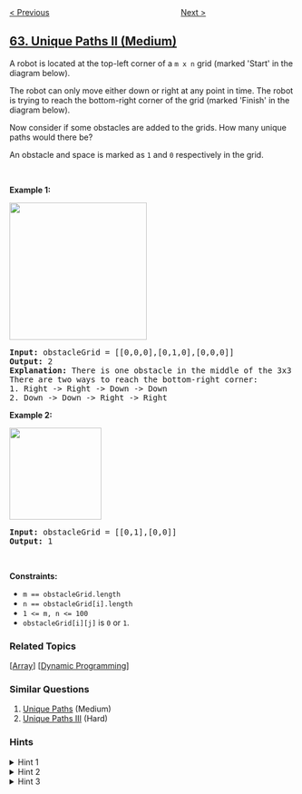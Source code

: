 <!--|This file generated by command(leetcode description); DO NOT EDIT.    |-->
<!--+----------------------------------------------------------------------+-->
<!--|@author    openset <openset.wang@gmail.com>                           |-->
<!--|@link      https://github.com/openset                                 |-->
<!--|@home      https://github.com/openset/leetcode                        |-->
<!--+----------------------------------------------------------------------+-->

[< Previous](../unique-paths "Unique Paths")
　　　　　　　　　　　　　　　　
[Next >](../minimum-path-sum "Minimum Path Sum")

## [63. Unique Paths II (Medium)](https://leetcode.com/problems/unique-paths-ii "不同路径 II")

<p>A robot is located at the top-left corner of a <code>m x n</code> grid (marked &#39;Start&#39; in the diagram below).</p>

<p>The robot can only move either down or right at any point in time. The robot is trying to reach the bottom-right corner of the grid (marked &#39;Finish&#39; in the diagram below).</p>

<p>Now consider if some obstacles are added to the grids. How many unique paths would there be?</p>

<p>An obstacle and space is marked as <code>1</code> and <code>0</code> respectively in the grid.</p>

<p>&nbsp;</p>
<p><strong>Example 1:</strong></p>
<img alt="" src="https://assets.leetcode.com/uploads/2020/11/04/robot1.jpg" style="width: 242px; height: 242px;" />
<pre>
<strong>Input:</strong> obstacleGrid = [[0,0,0],[0,1,0],[0,0,0]]
<strong>Output:</strong> 2
<strong>Explanation:</strong> There is one obstacle in the middle of the 3x3 grid above.
There are two ways to reach the bottom-right corner:
1. Right -&gt; Right -&gt; Down -&gt; Down
2. Down -&gt; Down -&gt; Right -&gt; Right
</pre>

<p><strong>Example 2:</strong></p>
<img alt="" src="https://assets.leetcode.com/uploads/2020/11/04/robot2.jpg" style="width: 162px; height: 162px;" />
<pre>
<strong>Input:</strong> obstacleGrid = [[0,1],[0,0]]
<strong>Output:</strong> 1
</pre>

<p>&nbsp;</p>
<p><strong>Constraints:</strong></p>

<ul>
	<li><code>m ==&nbsp;obstacleGrid.length</code></li>
	<li><code>n ==&nbsp;obstacleGrid[i].length</code></li>
	<li><code>1 &lt;= m, n &lt;= 100</code></li>
	<li><code>obstacleGrid[i][j]</code> is <code>0</code> or <code>1</code>.</li>
</ul>

### Related Topics
  [[Array](../../tag/array/README.md)]
  [[Dynamic Programming](../../tag/dynamic-programming/README.md)]

### Similar Questions
  1. [Unique Paths](../unique-paths) (Medium)
  1. [Unique Paths III](../unique-paths-iii) (Hard)

### Hints
<details>
<summary>Hint 1</summary>
The robot can only move either down or right. Hence any cell in the first row can only be reached from the cell left to it. However, if any cell has an obstacle, you don't let that cell contribute to any path. So, for the first row, the number of ways will simply be 

<pre>
if obstacleGrid[i][j] is not an obstacle
     obstacleGrid[i,j] = obstacleGrid[i,j - 1] 
else
     obstacleGrid[i,j] = 0
</pre>

You can do a similar processing for finding out the number of ways of reaching the cells in the first column.
</details>

<details>
<summary>Hint 2</summary>
For any other cell, we can find out the number of ways of reaching it, by making use of the number of ways of reaching the cell directly above it and the cell to the left of it in the grid. This is because these are the only two directions from which the robot can come to the current cell.
</details>

<details>
<summary>Hint 3</summary>
Since we are making use of pre-computed values along the iteration, this becomes a dynamic programming problem.

<pre>
if obstacleGrid[i][j] is not an obstacle
     obstacleGrid[i,j] = obstacleGrid[i,j - 1]  + obstacleGrid[i - 1][j]
else
     obstacleGrid[i,j] = 0
</pre>

</pre>
</details>
